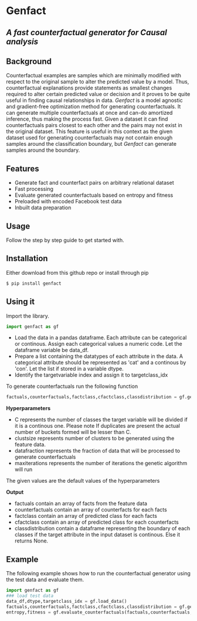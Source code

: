 # Genfact
## _A fast counterfactual generator for Causal analysis_



## Background
Counterfactual examples are samples which are minimally modified with respect to the original sample to alter the predicted value by a model. Thus, counterfactual explanations provide statements as smallest changes required to alter certain predicted value or decision and it proves to be quite useful in finding causal relationships in data. _Genfact_ is a model agnostic and gradient-free optimization method for generating counterfactuals. It can generate multiple counterfactuals at once and can-do amortized inference, thus making the process fast. Given a dataset it can find counterfactuals pairs closest to each other and the pairs may not exist in the original dataset. This feature is useful in this context as the given dataset used for generating counterfactuals may not contain enough samples around the classification boundary, but _Genfact_ can generate samples around the boundary.

## Features

- Generate fact and counterfact pairs on arbitrary relational dataset
- Fast processing
- Evaluate generated counterfactuals based on entropy and fitness
- Preloaded with encoded Facebook test data 
- Inbuilt data preparation

## Usage
Follow the step by step guide to get started with.

## Installation
Either download from this github repo or install through pip
```sh
$ pip install genfact
```
## Using it
Import the library.
```Python
import genfact as gf
```
- Load the data in a pandas dataframe. Each attribute can be categorical or continous. Assign each categorical values a numeric code. Let the dataframe variable be data_df.
- Prepare a list containing the datatypes of each attribute in the data. A categorical attribute should be represented as 'cat' and a continous by 'con'. Let the list if stored in a variable dtype.
- Identify the targetvariable index and assign it to targetclass_idx

To generate counterfactuals run the following function
```Python
factuals,counterfactuals,factclass,cfactclass,classdistribution = gf.generate_counterfactuals(data_df,dtype,targetclass_idx, C=15, clustsize = 20, datafraction = 0.4, maxiterations = 10)
```
**Hyperparameters**
- C represents the number of classes the target variable will be divided if it is a continous one. Please note If duplicates are present the actual number of buckets formed will be lesser than C.
- clustsize represents number of clusters to be generated using the feature data.
- datafraction represents the fraction of data that will be processed to generate counterfactuals
- maxiterations represents the number of iterations the genetic algorithm will run

The given values are the default values of the hyperparameters

**Output**
- factuals contain an array of facts from the feature data
- counterfactuals contain an array of counterfacts for each facts
- factclass contain an array of predicted class for each facts
- cfactclass contain an array of predicted class for each counterfacts
- classdistribution contain a dataframe representing the boundary of each classes if the target attribute in the input dataset is continous. Else it returns None.

## Example
The following example shows how to run the counterfactual generator using the test data and evaluate them.

```Python
import genfact as gf
### load test data
data_df,dtype,targetclass_idx = gf.load_data()
factuals,counterfactuals,factclass,cfactclass,classdistribution = gf.generate_counterfactuals(data_df,dtype,targetclass_idx)
entropy,fitness = gf.evaluate_counterfactuals(factuals,counterfactuals,factclass,cfactclass)
```
